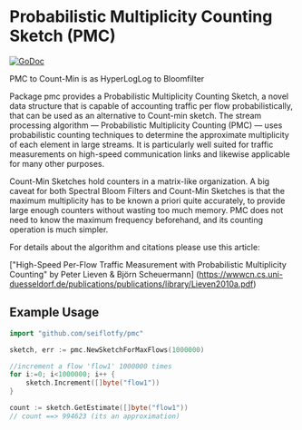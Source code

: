 # Probabilistic Multiplicity Counting Sketch (PMC)

[![GoDoc](https://godoc.org/github.com/seiflotfy/pmc?status.svg)](https://godoc.org/github.com/seiflotfy/pmc)

PMC to Count-Min is as HyperLogLog to Bloomfilter

Package pmc provides a Probabilistic Multiplicity Counting Sketch, a novel data structure that is capable of accounting traffic per flow probabilistically, that can be used as an alternative to Count-min sketch.
The stream processing algorithm — Probabilistic Multiplicity Counting (PMC) — uses probabilistic counting techniques to determine the approximate multiplicity of each element in large streams. It is particularly well suited for traffic measurements on high-speed communication links and likewise applicable for many other purposes.

Count-Min Sketches hold counters in a matrix-like organization. A big caveat for both Spectral Bloom Filters and Count-Min Sketches is that the maximum multiplicity has to be known a priori quite accurately, to provide large enough counters without wasting too much memory. PMC does not need to know the maximum frequency beforehand, and its counting operation is much simpler.

For details about the algorithm and citations please use this article:

["High-Speed Per-Flow Traffic Measurement with Probabilistic Multiplicity Counting" by Peter Lieven & Björn Scheuermann]
(https://wwwcn.cs.uni-duesseldorf.de/publications/publications/library/Lieven2010a.pdf)

## Example Usage
```go
import "github.com/seiflotfy/pmc"

sketch, err := pmc.NewSketchForMaxFlows(1000000)

//increment a flow 'flow1' 1000000 times
for i:=0; i<1000000; i++ {
	sketch.Increment([]byte("flow1"))
}

count := sketch.GetEstimate([]byte("flow1"))
// count ==> 994623 (its an approximation)
```